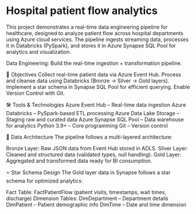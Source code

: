 # Hospital patient flow analytics

This project demonstrates a real-time data engineering pipeline for healthcare, designed to analyze patient flow across hospital departments using Azure cloud services.
The pipeline ingests streaming data, processes it in Databricks (PySpark), and stores it in Azure Synapse SQL Pool for analytics and visualization.

Data Engineering: Build the real-time ingestion + transformation pipeline.

🎯 Objectives
Collect real-time patient data via Azure Event Hub.
Process and cleanse data using Databricks (Bronze → Silver → Gold layers).
Implement a star schema in Synapse SQL Pool for efficient querying.
Enable Version Control with Git.

🛠️ Tools & Technologies
Azure Event Hub – Real-time data ingestion
Azure Databricks – PySpark-based ETL processing
Azure Data Lake Storage – Staging raw and curated data
Azure Synapse SQL Pool – Data warehouse for analytics
Python 3.9+ – Core programming
Git – Version control

📐 Data Architecture
The pipeline follows a multi-layered architecture:

Bronze Layer: Raw JSON data from Event Hub stored in ADLS.
Silver Layer: Cleaned and structured data (validated types, null handling).
Gold Layer: Aggregated and transformed data ready for BI consumption.

⭐ Star Schema Design
The Gold layer data in Synapse follows a star schema for optimized analytics:

Fact Table: FactPatientFlow (patient visits, timestamps, wait times, discharge)
Dimension Tables:
DimDepartment – Department details
DimPatient – Patient demographic info
DimTime – Date and time dimension
